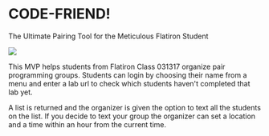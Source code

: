 # CODE-FRIEND!
The Ultimate Pairing Tool for the Meticulous Flatiron Student

![](https://github.com/drumnation/learn-live-love/blob/master/code-friend-demo.gif)

This MVP helps students from Flatiron Class 031317 organize pair programming groups.
Students can login by choosing their name from a menu and enter a lab url to check which students haven't completed that lab yet.  

A list is returned and the organizer is given the option to text all the students on the list.  If you decide to text your group the organizer can set a location and a time within an hour from the current time.
